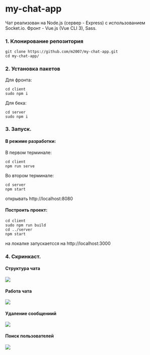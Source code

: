# my-chat-app
Чат реализован на Node.js (сервер - Express) с использованием Socket.io. Фронт - Vue.js (Vue CLI 3), Sass.

### 1. Клонирование репозитория

```
git clone https://github.com/m2007/my-chat-app.git
cd my-chat-app/
```

### 2. Установка пакетов

Для фронта:
```
cd client
sudo npm i
```
Для бека:
```
cd server
sudo npm i
```

### 3. Запуск.

#### В режиме разработки:

В первом терминале:
```
cd client
npm run serve
```
Во втором терминале:
```
cd server
npm start
```
открывать http://localhost:8080

#### Построить проект:
```
cd client
sudo npm run build
cd ../server
npm start
```
на локалке запускаетсся на http://localhost:3000

### 4. Скринкаст. 

#### Структура чата
![](https://i.yapx.ru/HEoeJ.gif)

#### Работа чата
![](https://i.yapx.ru/HEogH.gif)

#### Удаление сообщениий
![](https://i.yapx.ru/HEoj1.gif)

#### Поиск пользователей
![](https://i.yapx.ru/HEo6v.gif)

